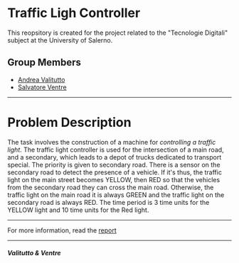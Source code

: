 # Traffic Ligh Controller
This reopsitory is created for the project related to the "Tecnologie Digitali" subject at the University of Salerno.

## Group Members
* [Andrea Valitutto](https://github.com/andrewvali)
* [Salvatore Ventre](https://github.com/salventre)
___
# Problem Description
The task involves the construction of a machine for *controlling a traffic light*. The traffic light controller is used for the intersection of a main road, and a secondary, which leads to a depot of trucks dedicated to transport special. The priority is given to secondary road. There is a sensor on the secondary road to detect the presence of a vehicle. If it's thus, the traffic light on the main street becomes YELLOW, then RED so that the vehicles from the secondary road they can cross the main road. Otherwise, the traffic light on the main road it is always GREEN and the traffic light on the secondary road is always RED. The time period is 3 time units for the YELLOW light and 10 time units for the Red light.
___
For more information, read the [report](https://github.com/Valitutto-Ventre/Traffic-Ligh-Controller/blob/main/doc/Relazione_Esame.pdf)
___
##### Valitutto & Ventre

